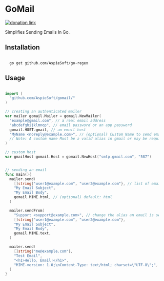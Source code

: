 # GoMail

[![donation link](https://img.shields.io/badge/buy%20me%20a%20coffee-square-blue)](https://buymeacoffee.aspiesoft.com)

Simplifies Sending Emails In Go.

## Installation

```shell script

  go get github.com/AspieSoft/go-regex

```

## Usage

```go

import (
  "github.com/AspieSoft/gomail/"
)

// creating an authenticated mailer
var mailer gomail.Mailer = gomail.NewMailer(
  "example@gmail.com", // a real email address
  "abcdefghijklmnop", // email password or an app password
  gomail.HOST.gmail, // an email host
  "MyName <noreply@example.com>", // (optional) Custom Name to send emails as by default
  // Note: A custom name Must be a valid alias in gmail or may be required with your host of choice
)

// custom host
var gmailHost gomail.Host = gomail.NewHost("smtp.gmail.com", "587")


// sending an email
func main(){
  mailer.send(
    []string{"user1@example.com", "user2@example.com"}, // list of emails to send to
    "My Email Subject",
    "My Email Body",
    gomail.MIME.html, // (optional) default: html
  )

  mailer.sendFrom(
    "Support <support@example.com>", // change the alias an email is sent from in place of the default
    []string{"user1@example.com", "user2@example.com"},
    "My Email Subject",
    "My Email Body",
    gomail.MIME.text,
  )

  mailer.send(
    []string{"me@example.com"},
    "Test Email",
    "<h1>Hello, Email!</h1>",
    "MIME-version: 1.0;\nContent-Type: text/html; charset=\"UTF-8\";",
  )
}

```
